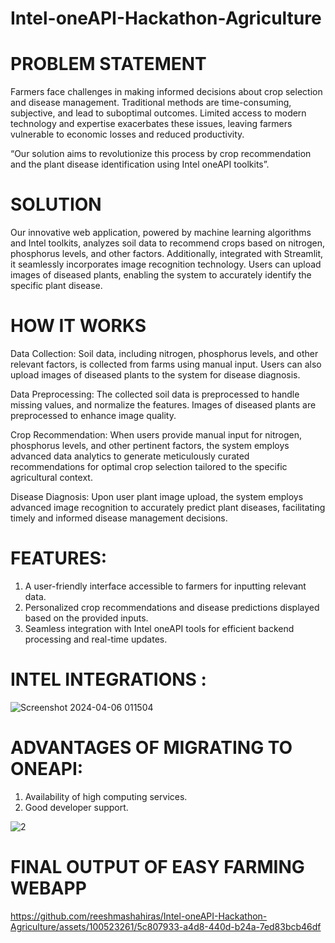# Intel-oneAPI-Hackathon-Agriculture
# PROBLEM STATEMENT
Farmers face challenges in making informed decisions about crop selection and disease management. Traditional methods are time-consuming, subjective, and lead to suboptimal outcomes. Limited access to modern technology and expertise exacerbates these issues, leaving farmers vulnerable to economic losses and reduced productivity.

“Our solution aims to revolutionize this process by crop recommendation and the plant disease identification using Intel oneAPI toolkits”.
# SOLUTION
Our innovative web application, powered by machine learning algorithms and Intel toolkits, analyzes soil data to recommend crops based on nitrogen, phosphorus levels, and other factors. Additionally, integrated with Streamlit, it seamlessly incorporates image recognition technology. Users can upload images of diseased plants, enabling the system to accurately identify the specific plant disease.
# HOW IT WORKS
Data Collection:
     Soil data, including nitrogen, phosphorus levels, and other relevant factors, is collected from farms using manual input.
     Users can also upload images of diseased plants to the system for disease diagnosis.

Data Preprocessing:
The collected soil data is preprocessed to handle missing values, and normalize the features.
Images of diseased plants are preprocessed to enhance image quality.

Crop Recommendation:
When users provide manual input for nitrogen, phosphorus levels, and other pertinent factors, the system employs advanced data analytics to generate meticulously curated recommendations for optimal crop selection tailored to the specific agricultural context.

Disease Diagnosis:
Upon user plant image upload, the system employs advanced image recognition to accurately predict plant diseases, facilitating timely and informed disease management decisions.

# FEATURES:
1. A user-friendly interface accessible to farmers for inputting relevant data.
2. Personalized crop recommendations and disease predictions displayed based on the provided inputs.
3. Seamless integration with Intel oneAPI tools for efficient backend processing and real-time updates.

# INTEL INTEGRATIONS :

![Screenshot 2024-04-06 011504](https://github.com/reeshmashahiras/Intel-oneAPI-Hackathon-Agriculture/assets/100523261/a8574741-6987-4999-a056-9269ca3e26c9)


# ADVANTAGES OF MIGRATING TO ONEAPI:
1. Availability of high computing services.
2. Good developer support.

![2](https://github.com/reeshmashahiras/Intel-oneAPI-Hackathon-Agriculture/assets/100523261/dee77ddf-6c29-41cf-a6df-2d96dda8320a)

# FINAL OUTPUT OF EASY FARMING WEBAPP



https://github.com/reeshmashahiras/Intel-oneAPI-Hackathon-Agriculture/assets/100523261/5c807933-a4d8-440d-b24a-7ed83bcb46df










